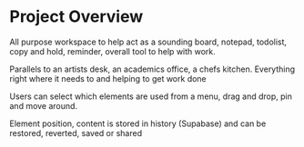 # Project Overview

All purpose workspace to help act as a sounding board, notepad, todolist, copy and hold, reminder, overall tool to help with work.

Parallels to an artists desk, an academics office, a chefs kitchen. Everything right where it needs to and helping to get work done

Users can select which elements are used from a menu, drag and drop, pin and move around.

Element position, content is stored in history (Supabase) and can be restored, reverted, saved or shared
